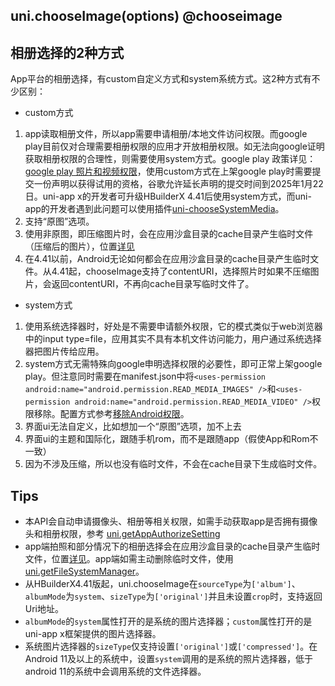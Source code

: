 ## uni.chooseImage(options) @chooseimage

<!-- UTSAPIJSON.chooseImage.description -->

<!-- UTSAPIJSON.chooseImage.compatibility -->

<!-- UTSAPIJSON.chooseImage.param -->

<!-- UTSAPIJSON.chooseImage.returnValue -->

<!-- UTSAPIJSON.chooseImage.tutorial -->

<!-- UTSAPIJSON.chooseImage.example -->

<!-- UTSAPIJSON.general_type.name -->

<!-- UTSAPIJSON.general_type.param -->

## 相册选择的2种方式
App平台的相册选择，有custom自定义方式和system系统方式。这2种方式有不少区别：
- custom方式
1. app读取相册文件，所以app需要申请相册/本地文件访问权限。而google play目前仅对合理需要相册权限的应用才开放相册权限。如无法向google证明获取相册权限的合理性，则需要使用system方式。google play 政策详见：[google play 照片和视频权限](https://support.google.com/googleplay/android-developer/answer/14115180)，使用custom方式在上架google play时需要提交一份声明以获得试用的资格，谷歌允许延长声明的提交时间到2025年1月22日。uni-app x的开发者可升级HBuilderX 4.41后使用system方式，而uni-app的开发者遇到此问题可以使用插件[uni-chooseSystemMedia](https://ext.dcloud.net.cn/plugin?id=20744)。
2. 支持“原图”选项。
3. 使用非原图，即压缩图片时，会在应用沙盒目录的cache目录产生临时文件（压缩后的图片），位置[详见](file-system-spec.md#cache)
4. 在4.41以前，Android无论如何都会在应用沙盒目录的cache目录产生临时文件。从4.41起，chooseImage支持了contentURI，选择照片时如果不压缩图片，会返回contentURI，不再向cache目录写临时文件了。
- system方式
1. 使用系统选择器时，好处是不需要申请额外权限，它的模式类似于web浏览器中的input type=file，应用其实不具有本机文件访问能力，用户通过系统选择器把图片传给应用。
2. system方式无需特殊向google申明选择权限的必要性，即可正常上架google play。但注意同时需要在manifest.json中将`<uses-permission android:name="android.permission.READ_MEDIA_IMAGES" />`和`<uses-permission android:name="android.permission.READ_MEDIA_VIDEO" />`权限移除。配置方式参考[移除Android权限](https://uniapp.dcloud.net.cn/tutorial/app-nativeresource-android.html#removepermissions)。
3. 界面ui无法自定义，比如想加一个“原图”选项，加不上去
4. 界面ui的主题和国际化，跟随手机rom，而不是跟随app（假使App和Rom不一致）
5. 因为不涉及压缩，所以也没有临时文件，不会在cache目录下生成临时文件。

## Tips
* 本API会自动申请摄像头、相册等相关权限，如需手动获取app是否拥有摄像头和相册权限，参考 [uni.getAppAuthorizeSetting](get-app-authorize-setting.md)
* app端拍照和部分情况下的相册选择会在应用沙盒目录的cache目录产生临时文件，位置[详见](file-system-spec.md#cache)。app端如需主动删除临时文件，使用[uni.getFileSystemManager](get-file-system-manager.md)。
* 从HBuilderX4.41版起，uni.chooseImage在`sourceType`为`['album']`、`albumMode`为`system`、`sizeType`为`['original']`并且未设置`crop`时，支持返回Uri地址。
* `albumMode`的`system`属性打开的是系统的图片选择器；`custom`属性打开的是uni-app x框架提供的图片选择器。
* 系统图片选择器的`sizeType`仅支持设置`['original']`或`['compressed']`。在Android 11及以上的系统中，设置`system`调用的是系统的照片选择器，低于android 11的系统中会调用系统的文件选择器。
